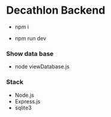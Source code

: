 # Decathlon Backend

- npm i

- npm run dev

### Show data base

- node viewDatabase.js

### Stack

- Node.js
- Express.js
- sqlite3
